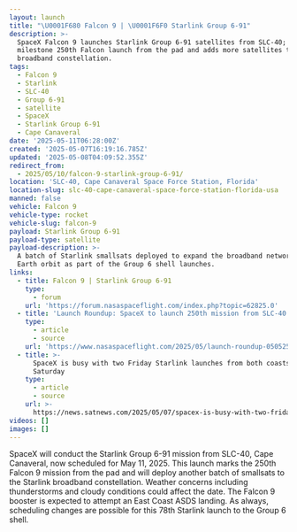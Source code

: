 ```yaml
---
layout: launch
title: "\U0001F680 Falcon 9 | \U0001F6F0 Starlink Group 6-91"
description: >-
  SpaceX Falcon 9 launches Starlink Group 6-91 satellites from SLC-40; marks a
  milestone 250th Falcon launch from the pad and adds more satellites to the
  broadband constellation.
tags:
  - Falcon 9
  - Starlink
  - SLC-40
  - Group 6-91
  - satellite
  - SpaceX
  - Starlink Group 6-91
  - Cape Canaveral
date: '2025-05-11T06:28:00Z'
created: '2025-05-07T16:19:16.785Z'
updated: '2025-05-08T04:09:52.355Z'
redirect_from:
  - 2025/05/10/falcon-9-starlink-group-6-91/
location: 'SLC-40, Cape Canaveral Space Force Station, Florida'
location-slug: slc-40-cape-canaveral-space-force-station-florida-usa
manned: false
vehicle: Falcon 9
vehicle-type: rocket
vehicle-slug: falcon-9
payload: Starlink Group 6-91
payload-type: satellite
payload-description: >-
  A batch of Starlink smallsats deployed to expand the broadband network in low
  Earth orbit as part of the Group 6 shell launches.
links:
  - title: Falcon 9 | Starlink Group 6-91
    type:
      - forum
    url: 'https://forum.nasaspaceflight.com/index.php?topic=62825.0'
  - title: 'Launch Roundup: SpaceX to launch 250th mission from SLC-40'
    type:
      - article
      - source
    url: 'https://www.nasaspaceflight.com/2025/05/launch-roundup-050525/'
  - title: >-
      SpaceX is busy with two Friday Starlink launches from both coasts + one on
      Saturday
    type:
      - article
      - source
    url: >-
      https://news.satnews.com/2025/05/07/spacex-is-busy-with-two-friday-starlink-launches-from-both-coasts-one-on-saturday/
videos: []
images: []
---
```

SpaceX will conduct the Starlink Group 6-91 mission from SLC-40, Cape Canaveral, now scheduled for May 11, 2025. This launch marks the 250th Falcon 9 mission from the pad and will deploy another batch of smallsats to the Starlink broadband constellation. Weather concerns including thunderstorms and cloudy conditions could affect the date. The Falcon 9 booster is expected to attempt an East Coast ASDS landing. As always, scheduling changes are possible for this 78th Starlink launch to the Group 6 shell.
